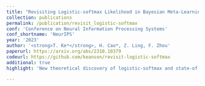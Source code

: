 ```yaml
---
title: "Revisiting Logistic-softmax Likelihood in Bayesian Meta-Learning for Few-Shot Classification"
collection: publications
permalink: /publication/revisit_logistic-softmax
conf: 'Conference on Neural Information Processing Systems'
conf_shortname: 'NeurIPS'
year: '2023'
author: '<strong>T. Ke*</strong>, H. Cao*, Z. Ling, F. Zhou'
paperurl: https://arxiv.org/abs/2310.10379
codeurl: https://github.com/keanson/revisit-logistic-softmax
additional: true
highlight: 'New theoretical discovery of logistic-softmax and state-of-the-art result with mean-field approximation.'

---
```


